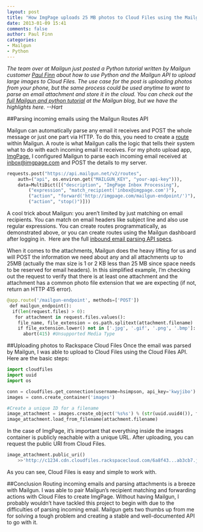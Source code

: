 ```yaml
---
layout: post
title: "How ImgPage uploads 25 MB photos to Cloud Files using the Mailgun API"
date: 2013-01-09 15:41
comments: false
author: Paul Finn
categories: 
- Mailgun
- Python
---
```

*The team over at Mailgun just posted a Python tutorial written by Mailgun customer [Paul Finn](http://twitter.com/@paul_finn_) about how to use Python and the Mailgun API to upload large images to Cloud Files.  The use case for the post is uploading photos from your phone, but the same process could be used anytime to want to parse an email attachment and store it in the cloud.  You can check out the [full Mailgun and python tutorial](http://blog.mailgun.net/post/40019942057/python-tutorial-how-imgpage-lets-you-upload-25-mb) at the Mailgun blog, but we have the highlights here. --Hart*
<!--More-->
##Parsing incoming emails using the Mailgun Routes API

Mailgun can automatically parse any email it receives and POST the whole message or just one part via HTTP.  To do this, you need to create a [route](http://documentation.mailgun.net/user_manual.html#routes) within Mailgun. A route is what Mailgun calls the logic that tells their system what to do with each incoming email it receives. For my photo upload app, [ImgPage](http://www.imgpage.com/), I configured Mailgun to parse each incoming email received at inbox@imgpage.com and POST the details to my server.

```python
requests.post("https://api.mailgun.net/v2/routes",
	auth=("api", os.environ.get("MAILGUN_KEY", "your-api-key"))),
	data=MultiDict([("description", "ImgPage Inbox Processing"),
		("expression", "match_recipient('inbox@imgpage.com')"),
		("action", "forward('http://imgpage.com/mailgun-endpoint/')"),
		("action", "stop()")]))
```

A cool trick about Mailgun: you aren’t limited by just matching on email recipients. You can match on email headers like subject line and also use regular expressions. You can create routes programmatically, as demonstrated above, or you can create routes using the Mailgun dashboard after logging in.  Here are the full [inbound email parsing API specs](http://documentation.mailgun.net/user_manual.html#routes).

When it comes to the attachments, Mailgun does the heavy lifting for us and will POST the information we need about any and all attachments up to 25MB (actually the max size is 1 or 2 KB less than 25 MB since space needs to be reserved for email headers). In this simplified example, I’m checking out the request to verify that there is at least one attachment and the attachment has a common photo file extension that we are expecting (if not, return an HTTP 415 error).

```python
@app.route('/mailgun-endpoint', methods=['POST'])
 def mailgun_endpoint(): 
  if(len(request.files) > 0):
   for attachment in request.files.values():
    file_name, file_extension = os.path.splitext(attachment.filename)
    if file_extension.lower() not in ['.jpg', '.gif', '.png', '.bmp']:
      abort(415) #Unsupported Media Type 
```

##Uploading photos to Rackspace Cloud Files 
Once the email was parsed by Mailgun, I was able to upload to Cloud Files using the Cloud Files API.  Here are the basic steps:

```python
import cloudfiles
import uuid
import os

conn = cloudfiles.get_connection(username=hsimpson, api_key='kwyjibo')
images = conn.create_container('images')

#Create a unique ID for a filename
image_attachment = images.create_object('%s%s') % (str(uuid.uuid4()), file_extension)
image_attachment.load_from_filename(attachment.filename)
```

In the case of ImgPage, it’s important that everything inside the images container is publicly reachable with a unique URL. After uploading, you can request the public URI from Cloud Files.

```python
image_attachment.public_uri()
	>>'http://c1234.cdn.cloudfiles.rackspacecloud.com/6a8f43...ab3cb7.jpg'
```

As you can see, Cloud Files is easy and simple to work with. 

##Conclusion
Routing incoming emails and parsing attachments is a breeze with Mailgun. I was able to pair Mailgun’s recipient matching and forwarding actions with Cloud Files to create ImgPage. Without having Mailgun, I probably wouldn’t have tackled this project to begin with due to the difficulties of parsing incoming email. Mailgun gets two thumbs up from me for solving a tough problem and creating a stable and well-documented API to go with it.
